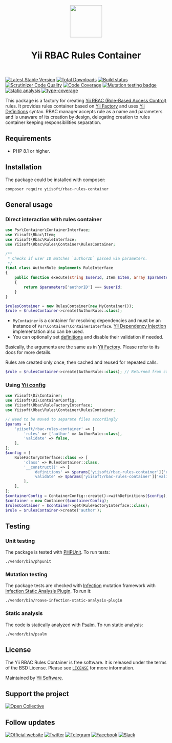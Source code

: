 <p align="center">
    <a href="https://github.com/yiisoft" target="_blank">
        <img src="https://yiisoft.github.io/docs/images/yii_logo.svg" height="100px">
    </a>
    <h1 align="center">Yii RBAC Rules Container</h1>
    <br>
</p>

[![Latest Stable Version](https://poser.pugx.org/yiisoft/rbac-rules-container/v/stable.png)](https://packagist.org/packages/yiisoft/rbac-rules-container)
[![Total Downloads](https://poser.pugx.org/yiisoft/rbac-rules-container/downloads.png)](https://packagist.org/packages/yiisoft/rbac-rules-container)
[![Build status](https://github.com/yiisoft/rbac-rules-container/workflows/build/badge.svg)](https://github.com/yiisoft/rbac-rules-container/actions?query=workflow%3Abuild)
[![Scrutinizer Code Quality](https://scrutinizer-ci.com/g/yiisoft/rbac-rules-container/badges/quality-score.png?b=master)](https://scrutinizer-ci.com/g/yiisoft/rbac-rules-container/?branch=master)
[![Code Coverage](https://scrutinizer-ci.com/g/yiisoft/rbac-rules-container/badges/coverage.png?b=master)](https://scrutinizer-ci.com/g/yiisoft/rbac-rules-container/?branch=master)
[![Mutation testing badge](https://img.shields.io/endpoint?style=flat&url=https%3A%2F%2Fbadge-api.stryker-mutator.io%2Fgithub.com%2Fyiisoft%2Frbac-rules-container%2Fmaster)](https://dashboard.stryker-mutator.io/reports/github.com/yiisoft/rbac-rules-container/master)
[![static analysis](https://github.com/yiisoft/rbac-rules-container/workflows/static%20analysis/badge.svg)](https://github.com/yiisoft/rbac-rules-container/actions?query=workflow%3A%22static+analysis%22)
[![type-coverage](https://shepherd.dev/github/yiisoft/rbac-rules-container/coverage.svg)](https://shepherd.dev/github/yiisoft/rbac-rules-container)

This package is a factory for creating [Yii RBAC (Role-Based Access Control)](https://github.com/yiisoft/rbac) rules. It 
provides rules container based on [Yii Factory](https://github.com/yiisoft/factory) and uses 
[Yii Definitions](https://github.com/yiisoft/definitions) syntax. RBAC manager accepts rule as a name and parameters
and is unaware of its creation by design, delegating creation to rules container keeping responsibilities separation.

## Requirements

- PHP 8.1 or higher.

## Installation

The package could be installed with composer:

```shell
composer require yiisoft/rbac-rules-container
```

## General usage

### Direct interaction with rules container

```php
use Psr\Container\ContainerInterface;
use Yiisoft\Rbac\Item;
use Yiisoft\Rbac\RuleInterface;
use Yiisoft\Rbac\Rules\Container\RulesContainer;

/**
 * Checks if user ID matches `authorID` passed via parameters.
 */
final class AuthorRule implements RuleInterface
{
    public function execute(string $userId, Item $item, array $parameters = []): bool
    {
        return $parameters['authorID'] === $userId;
    }
}

$rulesContainer = new RulesContainer(new MyContainer());
$rule = $rulesContainer->create(AuthorRule::class);
```

- `MyContainer` is a container for resolving dependencies and  must be an instance of 
`Psr\Container\ContainerInterface`. [Yii Dependency Injection](https://github.com/yiisoft/di) implementation also can 
be used.
- You can optionally set [definitions](https://github.com/yiisoft/definitions) and disable their validation if needed.

Basically, the arguments are the same as in [Yii Factory](https://github.com/yiisoft/factory). Please refer to its docs 
for more details.

Rules are created only once, then cached and reused for repeated calls.

```php
$rule = $rulesContainer->create(AuthorRule::class); // Returned from cache
````

### Using [Yii config](https://github.com/yiisoft/config)

```php
use Yiisoft\Di\Container;
use Yiisoft\Di\ContainerConfig;
use Yiisoft\Rbac\RuleFactoryInterface;
use Yiisoft\Rbac\Rules\Container\RulesContainer;

// Need to be moved to separate files accordingly
$params = [
    'yiisoft/rbac-rules-container' => [
        'rules' => ['author' => AuthorRule::class],
        'validate' => false,
    ],
];
$config = [
    RuleFactoryInterface::class => [
        'class' => RulesContainer::class,
        '__construct()' => [
            'definitions' => $params['yiisoft/rbac-rules-container']['rules'],
            'validate' => $params['yiisoft/rbac-rules-container']['validate'],
        ],
    ],
];          
$containerConfig = ContainerConfig::create()->withDefinitions($config); 
$container = new Container($containerConfig);
$rulesContainer = $container->get(RuleFactoryInterface::class);        
$rule = $rulesContainer->create('author');
```

## Testing

### Unit testing

The package is tested with [PHPUnit](https://phpunit.de/). To run tests:

```shell
./vendor/bin/phpunit
```

### Mutation testing

The package tests are checked with [Infection](https://infection.github.io/) mutation framework with
[Infection Static Analysis Plugin](https://github.com/Roave/infection-static-analysis-plugin). To run it:

```shell
./vendor/bin/roave-infection-static-analysis-plugin
```

### Static analysis

The code is statically analyzed with [Psalm](https://psalm.dev/). To run static analysis:

```shell
./vendor/bin/psalm
```

## License

The Yii RBAC Rules Container is free software. It is released under the terms of the BSD License.
Please see [`LICENSE`](./LICENSE.md) for more information.

Maintained by [Yii Software](https://www.yiiframework.com/).

## Support the project

[![Open Collective](https://img.shields.io/badge/Open%20Collective-sponsor-7eadf1?logo=open%20collective&logoColor=7eadf1&labelColor=555555)](https://opencollective.com/yiisoft)

## Follow updates

[![Official website](https://img.shields.io/badge/Powered_by-Yii_Framework-green.svg?style=flat)](https://www.yiiframework.com/)
[![Twitter](https://img.shields.io/badge/twitter-follow-1DA1F2?logo=twitter&logoColor=1DA1F2&labelColor=555555?style=flat)](https://twitter.com/yiiframework)
[![Telegram](https://img.shields.io/badge/telegram-join-1DA1F2?style=flat&logo=telegram)](https://t.me/yii3en)
[![Facebook](https://img.shields.io/badge/facebook-join-1DA1F2?style=flat&logo=facebook&logoColor=ffffff)](https://www.facebook.com/groups/yiitalk)
[![Slack](https://img.shields.io/badge/slack-join-1DA1F2?style=flat&logo=slack)](https://yiiframework.com/go/slack)
